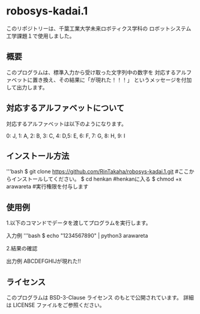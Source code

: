 # robosys-kadai.1
このリポジトリーは、千葉工業大学未来ロボティクス学科の
ロボットシステム工学課題１で使用しました。

## 概要
このプログラムは、標準入力から受け取った文字列中の数字を
対応するアルファベットに置き換え、その結果に「が現れた！！！」
というメッセージを付加して出力します。

## 対応するアルファベットについて
対応するアルファベットは以下のようになります。

0: J, 1: A, 2: B, 3: C, 4: D,5: E, 6: F, 7: G, 8: H, 9: I

## インストール方法
'''bash
$ git clone https://github.com/RinTakaha/robosys-kadai.1.git #ここからインストールしてください。
$ cd henkan #henkanに入る
$ chmod +x arawareta #実行権限を付与します

## 使用例

 1.以下のコマンドでデータを渡してプログラムを実行します。

 入力例
'''bash
$ echo "1234567890" | python3 arawareta

2.結果の確認

 出力例
 ABCDEFGHIJが現れた!!


## ライセンス
このプログラムは BSD-3-Clause ライセンス のもとで公開されています。
詳細は LICENSE ファイルをご参照ください。

